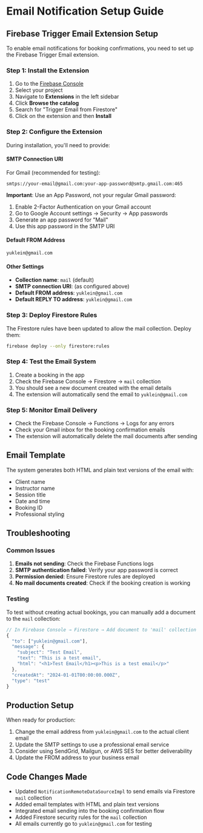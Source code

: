 # Email Notification Setup Guide

## Firebase Trigger Email Extension Setup

To enable email notifications for booking confirmations, you need to set up the Firebase Trigger Email extension.

### Step 1: Install the Extension

1. Go to the [Firebase Console](https://console.firebase.google.com/)
2. Select your project
3. Navigate to **Extensions** in the left sidebar
4. Click **Browse the catalog**
5. Search for "Trigger Email from Firestore"
6. Click on the extension and then **Install**

### Step 2: Configure the Extension

During installation, you'll need to provide:

#### SMTP Connection URI
For Gmail (recommended for testing):
```
smtps://your-email@gmail.com:your-app-password@smtp.gmail.com:465
```

**Important**: Use an App Password, not your regular Gmail password:
1. Enable 2-Factor Authentication on your Gmail account
2. Go to Google Account settings → Security → App passwords
3. Generate an app password for "Mail"
4. Use this app password in the SMTP URI

#### Default FROM Address
```
yuklein@gmail.com
```

#### Other Settings
- **Collection name**: `mail` (default)
- **SMTP connection URI**: (as configured above)
- **Default FROM address**: `yuklein@gmail.com`
- **Default REPLY TO address**: `yuklein@gmail.com`

### Step 3: Deploy Firestore Rules

The Firestore rules have been updated to allow the mail collection. Deploy them:

```bash
firebase deploy --only firestore:rules
```

### Step 4: Test the Email System

1. Create a booking in the app
2. Check the Firebase Console → Firestore → `mail` collection
3. You should see a new document created with the email details
4. The extension will automatically send the email to `yuklein@gmail.com`

### Step 5: Monitor Email Delivery

- Check the Firebase Console → Functions → Logs for any errors
- Check your Gmail inbox for the booking confirmation emails
- The extension will automatically delete the mail documents after sending

## Email Template

The system generates both HTML and plain text versions of the email with:
- Client name
- Instructor name  
- Session title
- Date and time
- Booking ID
- Professional styling

## Troubleshooting

### Common Issues

1. **Emails not sending**: Check the Firebase Functions logs
2. **SMTP authentication failed**: Verify your app password is correct
3. **Permission denied**: Ensure Firestore rules are deployed
4. **No mail documents created**: Check if the booking creation is working

### Testing

To test without creating actual bookings, you can manually add a document to the `mail` collection:

```javascript
// In Firebase Console → Firestore → Add document to 'mail' collection
{
  "to": ["yuklein@gmail.com"],
  "message": {
    "subject": "Test Email",
    "text": "This is a test email",
    "html": "<h1>Test Email</h1><p>This is a test email</p>"
  },
  "createdAt": "2024-01-01T00:00:00.000Z",
  "type": "test"
}
```

## Production Setup

When ready for production:

1. Change the email address from `yuklein@gmail.com` to the actual client email
2. Update the SMTP settings to use a professional email service
3. Consider using SendGrid, Mailgun, or AWS SES for better deliverability
4. Update the FROM address to your business email

## Code Changes Made

- Updated `NotificationRemoteDataSourceImpl` to send emails via Firestore `mail` collection
- Added email templates with HTML and plain text versions
- Integrated email sending into the booking confirmation flow
- Added Firestore security rules for the `mail` collection
- All emails currently go to `yuklein@gmail.com` for testing
